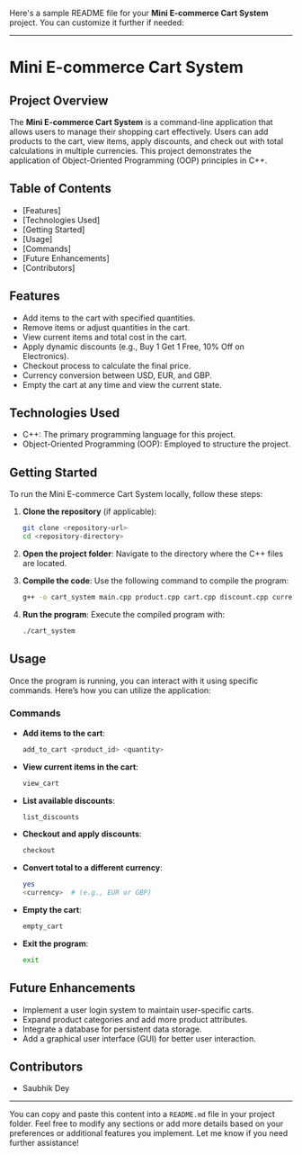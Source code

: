 Here's a sample README file for your **Mini E-commerce Cart System** project. You can customize it further if needed:

---

# Mini E-commerce Cart System

## Project Overview

The **Mini E-commerce Cart System** is a command-line application that allows users to manage their shopping cart effectively. Users can add products to the cart, view items, apply discounts, and check out with total calculations in multiple currencies. This project demonstrates the application of Object-Oriented Programming (OOP) principles in C++.

## Table of Contents

- [Features]
- [Technologies Used]
- [Getting Started]
- [Usage]
- [Commands]
- [Future Enhancements]
- [Contributors]

## Features

- Add items to the cart with specified quantities.
- Remove items or adjust quantities in the cart.
- View current items and total cost in the cart.
- Apply dynamic discounts (e.g., Buy 1 Get 1 Free, 10% Off on Electronics).
- Checkout process to calculate the final price.
- Currency conversion between USD, EUR, and GBP.
- Empty the cart at any time and view the current state.

## Technologies Used

- C++: The primary programming language for this project.
- Object-Oriented Programming (OOP): Employed to structure the project.

## Getting Started

To run the Mini E-commerce Cart System locally, follow these steps:

1. **Clone the repository** (if applicable):
   ```bash
   git clone <repository-url>
   cd <repository-directory>
   ```

2. **Open the project folder**:
   Navigate to the directory where the C++ files are located.

3. **Compile the code**:
   Use the following command to compile the program:
   ```bash
   g++ -o cart_system main.cpp product.cpp cart.cpp discount.cpp currency_converter.cpp
   ```

4. **Run the program**:
   Execute the compiled program with:
   ```bash
   ./cart_system
   ```

## Usage

Once the program is running, you can interact with it using specific commands. Here’s how you can utilize the application:

### Commands

- **Add items to the cart**:
  ```bash
  add_to_cart <product_id> <quantity>
  ```

- **View current items in the cart**:
  ```bash
  view_cart
  ```

- **List available discounts**:
  ```bash
  list_discounts
  ```

- **Checkout and apply discounts**:
  ```bash
  checkout
  ```

- **Convert total to a different currency**:
  ```bash
  yes
  <currency>  # (e.g., EUR or GBP)
  ```

- **Empty the cart**:
  ```bash
  empty_cart
  ```

- **Exit the program**:
  ```bash
  exit
  ```

## Future Enhancements

- Implement a user login system to maintain user-specific carts.
- Expand product categories and add more product attributes.
- Integrate a database for persistent data storage.
- Add a graphical user interface (GUI) for better user interaction.

## Contributors

- Saubhik Dey

---

You can copy and paste this content into a `README.md` file in your project folder. Feel free to modify any sections or add more details based on your preferences or additional features you implement. Let me know if you need further assistance!